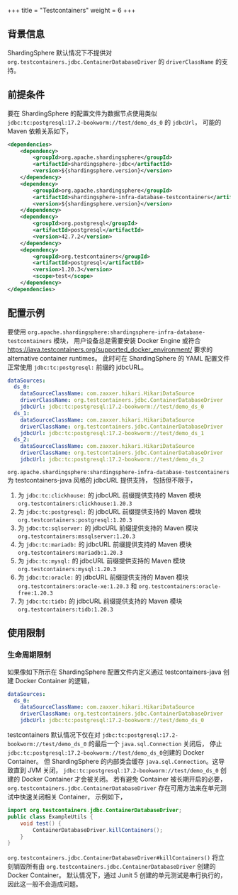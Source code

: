 +++
title = "Testcontainers"
weight = 6
+++

## 背景信息

ShardingSphere 默认情况下不提供对 `org.testcontainers.jdbc.ContainerDatabaseDriver` 的 `driverClassName` 的支持。

## 前提条件

要在 ShardingSphere 的配置文件为数据节点使用类似 `jdbc:tc:postgresql:17.2-bookworm://test/demo_ds_0` 的 `jdbcUrl`，
可能的 Maven 依赖关系如下，

```xml
<dependencies>
    <dependency>
        <groupId>org.apache.shardingsphere</groupId>
        <artifactId>shardingsphere-jdbc</artifactId>
        <version>${shardingsphere.version}</version>
    </dependency>
    <dependency>
        <groupId>org.apache.shardingsphere</groupId>
        <artifactId>shardingsphere-infra-database-testcontainers</artifactId>
        <version>${shardingsphere.version}</version>
    </dependency>
    <dependency>
        <groupId>org.postgresql</groupId>
        <artifactId>postgresql</artifactId>
        <version>42.7.2</version>
    </dependency>
    <dependency>
        <groupId>org.testcontainers</groupId>
        <artifactId>postgresql</artifactId>
        <version>1.20.3</version>
        <scope>test</scope>
    </dependency>
</dependencies>
```

## 配置示例

要使用 `org.apache.shardingsphere:shardingsphere-infra-database-testcontainers` 模块，
用户设备总是需要安装 Docker Engine 或符合 https://java.testcontainers.org/supported_docker_environment/ 要求的 alternative container runtimes。
此时可在 ShardingSphere 的 YAML 配置文件正常使用 `jdbc:tc:postgresql:` 前缀的 jdbcURL。

```yaml
dataSources:
  ds_0:
    dataSourceClassName: com.zaxxer.hikari.HikariDataSource
    driverClassName: org.testcontainers.jdbc.ContainerDatabaseDriver
    jdbcUrl: jdbc:tc:postgresql:17.2-bookworm://test/demo_ds_0
  ds_1:
    dataSourceClassName: com.zaxxer.hikari.HikariDataSource
    driverClassName: org.testcontainers.jdbc.ContainerDatabaseDriver
    jdbcUrl: jdbc:tc:postgresql:17.2-bookworm://test/demo_ds_1
  ds_2:
    dataSourceClassName: com.zaxxer.hikari.HikariDataSource
    driverClassName: org.testcontainers.jdbc.ContainerDatabaseDriver
    jdbcUrl: jdbc:tc:postgresql:17.2-bookworm://test/demo_ds_2
```

`org.apache.shardingsphere:shardingsphere-infra-database-testcontainers` 为 testcontainers-java 风格的 jdbcURL 提供支持，
包括但不限于，

1. 为 `jdbc:tc:clickhouse:` 的 jdbcURL 前缀提供支持的 Maven 模块 `org.testcontainers:clickhouse:1.20.3`
2. 为 `jdbc:tc:postgresql:` 的 jdbcURL 前缀提供支持的 Maven 模块 `org.testcontainers:postgresql:1.20.3`
3. 为 `jdbc:tc:sqlserver:` 的 jdbcURL 前缀提供支持的 Maven 模块 `org.testcontainers:mssqlserver:1.20.3`
4. 为 `jdbc:tc:mariadb:` 的 jdbcURL 前缀提供支持的 Maven 模块 `org.testcontainers:mariadb:1.20.3`
5. 为 `jdbc:tc:mysql:` 的 jdbcURL 前缀提供支持的 Maven 模块 `org.testcontainers:mysql:1.20.3`
6. 为 `jdbc:tc:oracle:` 的 jdbcURL 前缀提供支持的 Maven 模块 `org.testcontainers:oracle-xe:1.20.3` 和 `org.testcontainers:oracle-free:1.20.3`
7. 为 `jdbc:tc:tidb:` 的 jdbcURL 前缀提供支持的 Maven 模块 `org.testcontainers:tidb:1.20.3`

## 使用限制

### 生命周期限制

如果像如下所示在 ShardingSphere 配置文件内定义通过 testcontainers-java 创建 Docker Container 的逻辑，

```yaml
dataSources:
  ds_0:
    dataSourceClassName: com.zaxxer.hikari.HikariDataSource
    driverClassName: org.testcontainers.jdbc.ContainerDatabaseDriver
    jdbcUrl: jdbc:tc:postgresql:17.2-bookworm://test/demo_ds_0
```

testcontainers 默认情况下仅在对 `jdbc:tc:postgresql:17.2-bookworm://test/demo_ds_0` 的最后一个 `java.sql.Connection` 关闭后，
停止`jdbc:tc:postgresql:17.2-bookworm://test/demo_ds_0`创建的 Docker Container。
但 ShardingSphere 的内部类会缓存 `java.sql.Connection`。这导致直到 JVM 关闭，
`jdbc:tc:postgresql:17.2-bookworm://test/demo_ds_0` 创建的 Docker Container 才会被关闭。
若有避免 Container 被长期开启的必要，
`org.testcontainers.jdbc.ContainerDatabaseDriver` 存在可用方法来在单元测试中快速关闭相关 Container，
示例如下，

```java
import org.testcontainers.jdbc.ContainerDatabaseDriver;
public class ExampleUtils {
    void test() {
        ContainerDatabaseDriver.killContainers();
    }
}
```

`org.testcontainers.jdbc.ContainerDatabaseDriver#killContainers()`
将立刻销毁所有由 `org.testcontainers.jdbc.ContainerDatabaseDriver` 创建的 Docker Container。
默认情况下，通过 Junit 5 创建的单元测试是串行执行的，因此这一般不会造成问题。
